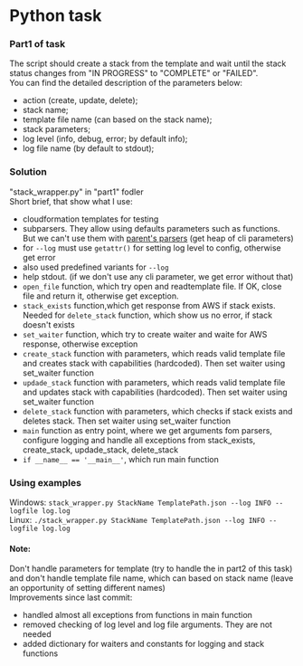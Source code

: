 # Python task
### Part1 of task
The script should create a stack from the template and wait until the stack status changes from "IN PROGRESS" to "COMPLETE" or "FAILED".  
You can find the detailed description of the parameters below:  
- action (create, update, delete);
- stack name;
- template file name (can based on the stack name);
- stack parameters;
- log level (info, debug, error; by default info);
- log file name (by default to stdout);  
### Solution
"stack_wrapper.py" in "part1" fodler  
Short brief, that show what I use:  
- cloudformation templates for testing
- subparsers. They allow using defaults parameters such as functions. But we can't use them with  [parent's parsers](https://docs.python.org/3/library/argparse.html#parents) (get heap of cli parameters)
 - for `--log` must use `getattr()` for setting log level to config, otherwise get error
 - also used predefined variants for `--log`
- help stdout. (if we don't use any cli parameter, we get error without that)
- `open_file` function, which try open and readtemplate file. If OK, close file and return it, otherwise get exception. 
- `stack_exists` function,which get response from AWS if stack exists. Needed for `delete_stack` function, which show us no error, if stack doesn't exists
- `set_waiter` function, which try to create waiter and waite for AWS response, otherwise exception
- `create_stack` function with parameters, which reads valid template file and creates stack with capabilities (hardcoded). Then set waiter using set_waiter function
- `updade_stack` function with parameters, which reads valid template file and updates stack with capabilities (hardcoded). Then set waiter using set_waiter function
- `delete_stack` function with parameters, which checks if stack exists and deletes stack. Then set waiter using set_waiter function
- `main` function as entry point, where we get arguments fom parsers, configure logging and handle all exceptions from stack_exists, create_stack, updade_stack, delete_stack
- `if __name__ == '__main__'`, which run main function  
### Using examples
Windows: `stack_wrapper.py StackName TemplatePath.json --log INFO --logfile log.log`  
Linux: `./stack_wrapper.py StackName TemplatePath.json --log INFO --logfile log.log`  
#### Note:
Don't handle parameters for template (try to handle the in part2 of this task) and don't handle template file name, which can based on stack name (leave an opportunity of setting different names)  
Improvements since last commit:  
- handled almost all exceptions from functions in main function
- removed checking of log level and log file arguments. They are not needed
- added dictionary for waiters and constants for logging and stack functions
 
